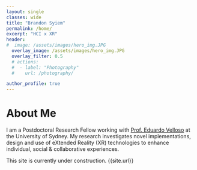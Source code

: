 ```yaml
---
layout: single
classes: wide
title: "Brandon Syiem"
permalink: /home/
excerpt: "HCI x XR"
header:
#  image: /assets/images/hero_img.JPG
  overlay_image: /assets/images/hero_img.JPG
  overlay_filter: 0.5
  # actions:
  #  - label: "Photography"
  #    url: /photography/

author_profile: true
---
```


<link rel="stylesheet" href="{{ site.baseurl }}/assets/css/style.css">

# About Me

I am a Postdoctoral Research Fellow working with <a href="https://www.eduardovelloso.com/">Prof. Eduardo Velloso</a> at the University of Sydney. My research investigates novel implementations, design and use of eXtended Reality (XR) technologies to enhance individual, social & collaborative experiences.

This site is currently under construction.  {{site.url}}
